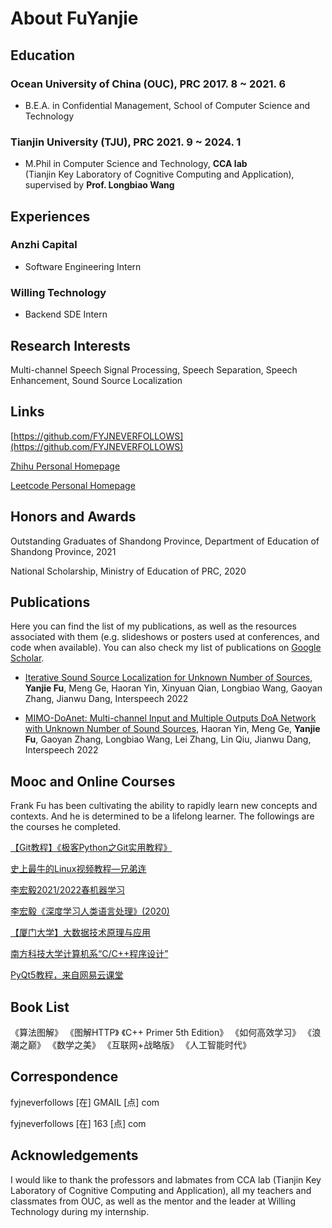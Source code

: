 # About FuYanjie

## Education

### Ocean University of China (OUC), PRC      2017. 8 ~ 2021. 6

* B.E.A. in Confidential Management, School of Computer Science and Technology

### Tianjin University (TJU), PRC       2021. 9 ~ 2024. 1

* M.Phil in Computer Science and Technology, **CCA lab** (Tianjin Key Laboratory of Cognitive Computing and Application), supervised by **Prof. Longbiao Wang**

## Experiences

### Anzhi Capital

* Software Engineering Intern

### Willing Technology 

* Backend SDE Intern

## Research Interests
Multi-channel Speech Signal Processing, Speech Separation, Speech Enhancement, Sound Source Localization

## **Links**

[https://github.com/FYJNEVERFOLLOWS](https://github.com/FYJNEVERFOLLOWS)

[Zhihu Personal Homepage](https://www.zhihu.com/people/FYJNEVERFOLLOWS)

[Leetcode Personal Homepage](https://leetcode.cn/u/gentle-we/)


## Honors and Awards
Outstanding Graduates of Shandong Province, Department of Education of Shandong Province, 2021

National Scholarship, Ministry of Education of PRC, 2020

## Publications
Here you can find the list of my publications, as well as the resources associated with them (e.g. slideshows or posters used at conferences, and code when available). You can also check my list of publications on [Google Scholar](https://scholar.google.com.hk/citations?user=S4rcLewAAAAJ&hl=zh-CN).


* [Iterative Sound Source Localization for Unknown Number of Sources](https://arxiv.org/abs/2206.12273), **Yanjie Fu**, Meng Ge, Haoran Yin, Xinyuan Qian, Longbiao Wang, Gaoyan Zhang, Jianwu Dang, Interspeech 2022

* [MIMO-DoAnet: Multi-channel Input and Multiple Outputs DoA Network with Unknown Number of Sound Sources](https://arxiv.org/abs/2207.07307), Haoran Yin, Meng Ge, **Yanjie Fu**, Gaoyan Zhang, Longbiao Wang, Lei Zhang, Lin Qiu, Jianwu Dang, Interspeech 2022

## Mooc and Online Courses

Frank Fu has been cultivating the ability to rapidly learn new concepts and contexts. And he is determined to be a lifelong learner. The followings are the courses he completed.

[【Git教程】《极客Python之Git实用教程》](https://www.bilibili.com/video/BV1bs411N7ny)

[史上最牛的Linux视频教程—兄弟连](https://www.bilibili.com/video/BV1mW411i7Qf)

[李宏毅2021/2022春机器学习](https://www.bilibili.com/video/BV1Wv411h7kN)

[李宏毅《深度学习人类语言处理》(2020)](https://www.bilibili.com/video/BV1QE411p7z3)

[【厦门大学】大数据技术原理与应用](https://www.bilibili.com/video/BV1ds41157NS)

[南方科技大学计算机系“C/C++程序设计”](https://www.bilibili.com/video/BV1Vf4y1P7pq)

[PyQt5教程，来自网易云课堂](https://www.bilibili.com/video/BV154411n79k)
## Book List
《算法图解》
《图解HTTP》
《C++ Primer 5th Edition》
《如何高效学习》
《浪潮之巅》
《数学之美》
《互联网+战略版》
《人工智能时代》

## **Correspondence**
fyjneverfollows [在] GMAIL [点] com

fyjneverfollows [在] 163 [点] com

## Acknowledgements

I would like to thank the professors and labmates from CCA lab (Tianjin Key Laboratory of Cognitive Computing and Application), all my teachers and classmates from OUC, as well as the mentor and the leader at Willing Technology during my internship.
